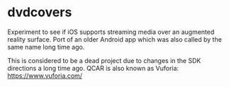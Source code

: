 # dvdcovers
Experiment to see if iOS supports streaming media over an augmented reality surface. Port of an older Android app which was also called by the same name long time ago.

This is considered to be a dead project due to changes in the SDK directions a long time ago. QCAR is also known as Vuforia: https://www.vuforia.com/
